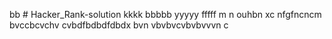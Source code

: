 bb # Hacker_Rank-solution
kkkk
bbbbb
yyyyy
fffff
m n
ouhbn 
xc
nfgfncncm
bvccbcvchv
cvbdfbdbdfdbdx
bvn vbvbvcvbvbvvvn
c
